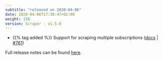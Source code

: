 ```yaml
---
subtitle: "released on 2020-04-06"
date: 2020-04-06T17:38:47+02:00
weight: 150
version: Scraper - v1.5.0
---
```


- {{% tag added %}} Support for scraping multiple subscriptions ([docs](https://promitor.io/configuration/v1.x/metrics/)
 | [#761](https://github.com/tomkerkhove/promitor/issues/761))

Full release notes can be found [here](https://github.com/tomkerkhove/promitor/releases/tag/1.5.0).
